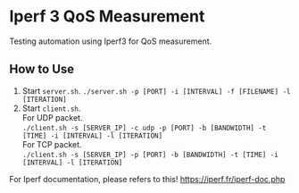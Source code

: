 # Iperf 3 QoS Measurement
Testing automation using Iperf3 for QoS measurement.

## How to Use
1. Start `server.sh`.
`./server.sh -p [PORT] -i [INTERVAL] -f [FILENAME] -l [ITERATION]`
2. Start `client.sh`.  
For UDP packet.  
`./client.sh -s [SERVER_IP] -c udp -p [PORT] -b [BANDWIDTH] -t [TIME] -i [INTERVAL] -l [ITERATION]`  
For TCP packet.  
`./client.sh -s [SERVER_IP] -p [PORT] -b [BANDWIDTH] -t [TIME] -i [INTERVAL] -l [ITERATION]`  

For Iperf documentation, please refers to this!
https://iperf.fr/iperf-doc.php
